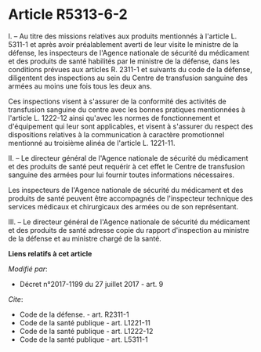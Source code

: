 # Article R5313-6-2

I. – Au titre des missions relatives aux produits mentionnés à l'article L. 5311-1 et après avoir préalablement averti de
leur visite le ministre de la défense, les inspecteurs de l'Agence nationale de sécurité du médicament et des produits de
santé habilités par le ministre de la défense, dans les conditions prévues aux articles R. 2311-1 et suivants du code de la
défense, diligentent des inspections au sein du Centre de transfusion sanguine des armées au moins une fois tous les deux
ans. 

Ces inspections visent à s'assurer de la conformité des activités de transfusion sanguine du centre avec les bonnes pratiques
mentionnées à l'article L. 1222-12 ainsi qu'avec les normes de fonctionnement et d'équipement qui leur sont applicables, et
visent à s'assurer du respect des dispositions relatives à la communication à caractère promotionnel mentionné au troisième
alinéa de l'article L. 1221-11. 

II. – Le directeur général de l'Agence nationale de sécurité du médicament et des produits de santé peut requérir à cet effet
le Centre de transfusion sanguine des armées pour lui fournir toutes informations nécessaires. 

Les inspecteurs de l'Agence nationale de sécurité du médicament et des produits de santé peuvent être accompagnés de
l'inspecteur technique des services médicaux et chirurgicaux des armées ou de son représentant. 

III. – Le directeur général de l'Agence nationale de sécurité du médicament et des produits de santé adresse copie du rapport
d'inspection au ministre de la défense et au ministre chargé de la santé.

**Liens relatifs à cet article**

_Modifié par_:

  - Décret n°2017-1199 du 27 juillet 2017 - art. 9

_Cite_:

  - Code de la défense. - art. R2311-1
  - Code de la santé publique - art. L1221-11
  - Code de la santé publique - art. L1222-12
  - Code de la santé publique - art. L5311-1

